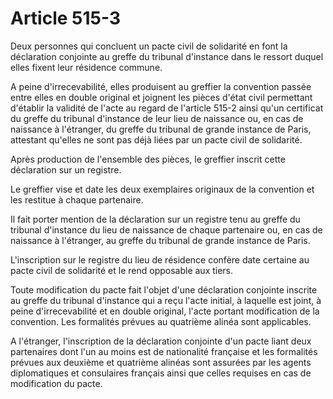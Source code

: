 # Article 515-3

Deux personnes qui concluent un pacte civil de solidarité en font la déclaration conjointe au greffe du tribunal d'instance dans le ressort duquel elles fixent leur résidence commune.

A peine d'irrecevabilité, elles produisent au greffier la convention passée entre elles en double original et joignent les pièces d'état civil permettant d'établir la validité de l'acte au regard de l'article 515-2 ainsi qu'un certificat du greffe du tribunal d'instance de leur lieu de naissance ou, en cas de naissance à l'étranger, du greffe du tribunal de grande instance de Paris, attestant qu'elles ne sont pas déjà liées par un pacte civil de solidarité.

Après production de l'ensemble des pièces, le greffier inscrit cette déclaration sur un registre.

Le greffier vise et date les deux exemplaires originaux de la convention et les restitue à chaque partenaire.

Il fait porter mention de la déclaration sur un registre tenu au greffe du tribunal d'instance du lieu de naissance de chaque partenaire ou, en cas de naissance à l'étranger, au greffe du tribunal de grande instance de Paris.

L'inscription sur le registre du lieu de résidence confère date certaine au pacte civil de solidarité et le rend opposable aux tiers.

Toute modification du pacte fait l'objet d'une déclaration conjointe inscrite au greffe du tribunal d'instance qui a reçu l'acte initial, à laquelle est joint, à peine d'irrecevabilité et en double original, l'acte portant modification de la convention. Les formalités prévues au quatrième alinéa sont applicables.

A l'étranger, l'inscription de la déclaration conjointe d'un pacte liant deux partenaires dont l'un au moins est de nationalité française et les formalités prévues aux deuxième et quatrième alinéas sont assurées par les agents diplomatiques et consulaires français ainsi que celles requises en cas de modification du pacte.
